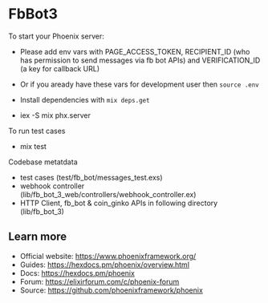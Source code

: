 # FbBot3

To start your Phoenix server:

* Please add env vars with PAGE_ACCESS_TOKEN, RECIPIENT_ID (who has permission to send messages via fb bot APIs)
  and VERIFICATION_ID (a key for callback URL)
  
* Or if you aready have these vars for development user then `source .env`
* Install dependencies with `mix deps.get`
* iex -S mix phx.server

To run test cases

* mix test

Codebase metatdata

* test cases (test/fb_bot/messages_test.exs)
* webhook controller (lib/fb_bot_3_web/controllers/webhook_controller.ex)
* HTTP Client, fb_bot & coin_ginko APIs in following directory (lib/fb_bot_3)

## Learn more

  * Official website: https://www.phoenixframework.org/
  * Guides: https://hexdocs.pm/phoenix/overview.html
  * Docs: https://hexdocs.pm/phoenix
  * Forum: https://elixirforum.com/c/phoenix-forum
  * Source: https://github.com/phoenixframework/phoenix
